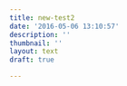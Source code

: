 ```yaml
---
title: new-test2
date: '2016-05-06 13:10:57'
description: ''
thumbnail: ''
layout: text
draft: true

---
```


